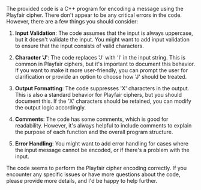 The provided code is a C++ program for encoding a message using the Playfair cipher. There don't appear to be any critical errors in the code. However, there are a few things you should consider:

1. **Input Validation**: The code assumes that the input is always uppercase, but it doesn't validate the input. You might want to add input validation to ensure that the input consists of valid characters.

2. **Character 'J'**: The code replaces 'J' with 'I' in the input string. This is common in Playfair ciphers, but it's important to document this behavior. If you want to make it more user-friendly, you can prompt the user for clarification or provide an option to choose how 'J' should be treated.

3. **Output Formatting**: The code suppresses 'X' characters in the output. This is also a standard behavior for Playfair ciphers, but you should document this. If the 'X' characters should be retained, you can modify the output logic accordingly.

4. **Comments**: The code has some comments, which is good for readability. However, it's always helpful to include comments to explain the purpose of each function and the overall program structure.

5. **Error Handling**: You might want to add error handling for cases where the input message cannot be encoded, or if there's a problem with the input.

The code seems to perform the Playfair cipher encoding correctly. If you encounter any specific issues or have more questions about the code, please provide more details, and I'd be happy to help further.